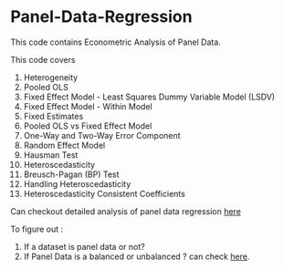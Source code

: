 # Panel-Data-Regression
This code contains Econometric Analysis of Panel Data.

This code covers
  1. Heterogeneity
  2. Pooled OLS
  3. Fixed Effect Model - Least Squares Dummy Variable Model (LSDV)
  4. Fixed Effect Model - Within Model
  5. Fixed Estimates
  6. Pooled OLS vs Fixed Effect Model
  7. One-Way and Two-Way Error Component
  8. Random Effect Model
  9. Hausman Test
  10. Heteroscedasticity 
  11. Breusch-Pagan (BP) Test
  12. Handling Heteroscedasticity
  13. Heteroscedasticity Consistent Coefficients


Can checkout detailed analysis of panel data regression [here](https://www.kaggle.com/sandhyakrishnan02/econometric-analysis-of-panel-data-using-r)

To figure out :
  1. If a dataset is panel data or not?
  2. If Panel Data is a balanced or unbalanced ?
can check [here](https://sandhyakrishnan02.medium.com/?p=fd973fa788ae).
